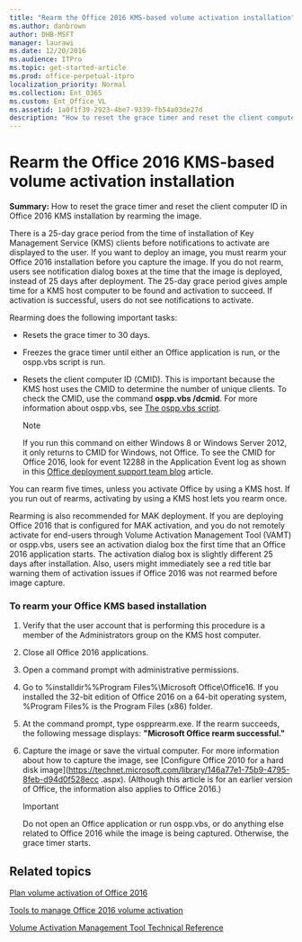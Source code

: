 ```yaml
---
title: "Rearm the Office 2016 KMS-based volume activation installation"
ms.author: danbrown
author: DHB-MSFT
manager: laurawi
ms.date: 12/20/2016
ms.audience: ITPro
ms.topic: get-started-article
ms.prod: office-perpetual-itpro
localization_priority: Normal
ms.collection: Ent_O365
ms.custom: Ent_Office_VL
ms.assetid: 1a0f1f39-2923-4be7-9339-fb54a03de27d
description: "How to reset the grace timer and reset the client computer ID in Office 2016 KMS installation by rearming the image."
---
```


# Rearm the Office 2016 KMS-based volume activation installation

 **Summary:** How to reset the grace timer and reset the client computer ID in Office 2016 KMS installation by rearming the image. 
  
  
There is a 25-day grace period from the time of installation of Key Management Service (KMS) clients before notifications to activate are displayed to the user. If you want to deploy an image, you must rearm your Office 2016 installation before you capture the image. If you do not rearm, users see notification dialog boxes at the time that the image is deployed, instead of 25 days after deployment. The 25-day grace period gives ample time for a KMS host computer to be found and activation to succeed. If activation is successful, users do not see notifications to activate.
  
Rearming does the following important tasks:
  
- Resets the grace timer to 30 days.
    
- Freezes the grace timer until either an Office application is run, or the ospp.vbs script is run.
    
- Resets the client computer ID (CMID). This is important because the KMS host uses the CMID to determine the number of unique clients. To check the CMID, use the command **ospp.vbs /dcmid**. For more information about ospp.vbs, see [The ospp.vbs script](tools-to-manage-volume-activation-of-office.md#ospp).
    
    > [!NOTE]
    > If you run this command on either Windows 8 or Windows Server 2012, it only returns to CMID for Windows, not Office. To see the CMID for Office 2016, look for event 12288 in the Application Event log as shown in this [Office deployment support team blog](https://go.microsoft.com/fwlink/p/?LinkId=317885) article. 
  
You can rearm five times, unless you activate Office by using a KMS host. If you run out of rearms, activating by using a KMS host lets you rearm once.
  
Rearming is also recommended for MAK deployment. If you are deploying Office 2016 that is configured for MAK activation, and you do not remotely activate for end-users through Volume Activation Management Tool (VAMT) or ospp.vbs, users see an activation dialog box the first time that an Office 2016 application starts. The activation dialog box is slightly different 25 days after installation. Also, users might immediately see a red title bar warning them of activation issues if Office 2016 was not rearmed before image capture.
  
### To rearm your Office KMS based installation

1. Verify that the user account that is performing this procedure is a member of the Administrators group on the KMS host computer.
    
2. Close all Office 2016 applications.
    
3. Open a command prompt with administrative permissions.
    
4. Go to %installdir%\%Program Files%\Microsoft Office\Office16. If you installed the 32-bit edition of Office 2016 on a 64-bit operating system, %Program Files% is the Program Files (x86) folder.
    
5. At the command prompt, type ospprearm.exe. If the rearm succeeds, the following message displays: **"Microsoft Office rearm successful."**
    
6. Capture the image or save the virtual computer. For more information about how to capture the image, see [Configure Office 2010 for a hard disk image](https://technet.microsoft.com/library/146a77e1-75b9-4795-8feb-d94d0f528ecc .aspx). (Although this article is for an earlier version of Office, the information also applies to Office 2016.) 
    
    > [!IMPORTANT]
    > Do not open an Office application or run ospp.vbs, or do anything else related to Office 2016 while the image is being captured. Otherwise, the grace timer starts. 
  
## Related topics
[Plan volume activation of Office 2016](plan-volume-activation-of-office.md)
  
[Tools to manage Office 2016 volume activation](tools-to-manage-volume-activation-of-office.md)

[Volume Activation Management Tool Technical Reference](https://go.microsoft.com/fwlink/p/?LinkId=251932)

